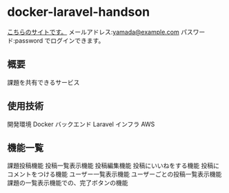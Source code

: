 # docker-laravel-handson
[こちらのサイトです。](http://52.199.36.103)
メールアドレス:yamada@example.com
パスワード:password
でログインできます。

## 概要
課題を共有できるサービス

## 使用技術
開発環境 Docker
バックエンド Laravel
インフラ AWS

## 機能一覧
課題投稿機能
投稿一覧表示機能
投稿編集機能
投稿にいいねをする機能
投稿にコメントをつける機能
ユーザー一覧表示機能
ユーザーごとの投稿一覧表示機能
課題の一覧表示機能での、完了ボタンの機能
